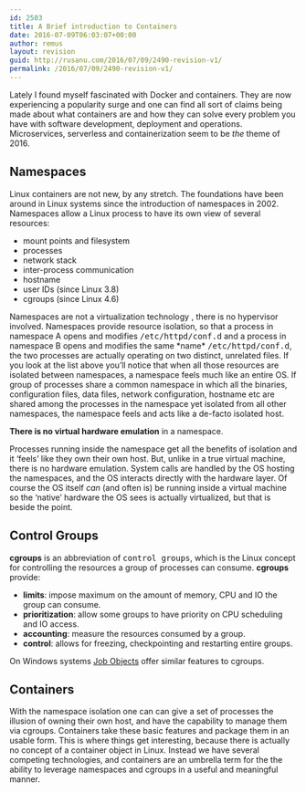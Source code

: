 ```yaml
---
id: 2503
title: A Brief introduction to Containers
date: 2016-07-09T06:03:07+00:00
author: remus
layout: revision
guid: http://rusanu.com/2016/07/09/2490-revision-v1/
permalink: /2016/07/09/2490-revision-v1/
---
```

Lately I found myself fascinated with Docker and containers. They are now experiencing a popularity surge and one can find all sort of claims being made about what containers are and how they can solve every problem you have with software development, deployment and operations. Microservices, serverless and containerization seem to be _the_ theme of 2016.  


## Namespaces

Linux containers are not new, by any stretch. The foundations have been around in Linux systems since the introduction of namespaces in 2002. Namespaces allow a Linux process to have its own view of several resources: 

  * mount points and filesystem
  * processes
  * network stack
  * inter-process communication
  * hostname
  * user IDs (since Linux 3.8)
  * cgroups (since Linux 4.6)

Namespaces are not a virtualization technology , there is no hypervisor involved. Namespaces provide resource isolation, so that a process in namespace A opens and modifies <tt>/etc/httpd/conf.d</tt> and a process in namespace B opens and modifies the same \*name\* <tt>/etc/httpd/conf.d</tt>, the two processes are actually operating on two distinct, unrelated files. If you look at the list above you&#8217;ll notice that when all those resources are isolated between namespaces, a namespace feels much like an entire OS. If group of processes share a common namespace in which all the binaries, configuration files, data files, network configuration, hostname etc are shared among the processes in the namespace yet isolated from all other namespaces, the namespace feels and acts like a de-facto isolated host.

<p class="callout float-right">
  <b>There is no virtual hardware emulation</b> in a namespace.
</p>

Processes running inside the namespace get all the benefits of isolation and it &#8216;feels&#8217; like they own their own host. But, unlike in a true virtual machine, there is no hardware emulation. System calls are handled by the OS hosting the namespaces, and the OS interacts directly with the hardware layer. Of course the OS itself _can_ (and often is) be running inside a virtual machine so the &#8216;native&#8217; hardware the OS sees is actually virtualized, but that is beside the point.

## Control Groups

**cgroups** is an abbreviation of <tt>control groups</tt>, which is the Linux concept for controlling the resources a group of processes can consume. **cgroups** provide:

  * **limits**: impose maximum on the amount of memory, CPU and IO the group can consume.
  * **prioritization**: allow some groups to have priority on CPU scheduling and IO access.
  * **accounting**: measure the resources consumed by a group.
  * **control**: allows for freezing, checkpointing and restarting entire groups.

On Windows systems [Job Objects](https://msdn.microsoft.com/en-us/library/windows/desktop/ms684161(v=vs.85).aspx) offer similar features to cgroups.

## Containers

With the namespace isolation one can can give a set of processes the illusion of owning their own host, and have the capability to manage them via cgroups. Containers take these basic features and package them in an usable form. This is where things get interesting, because there is actually no concept of a container object in Linux. Instead we have several competing technologies, and containers are an umbrella term for the the ability to leverage namespaces and cgroups in a useful and meaningful manner.